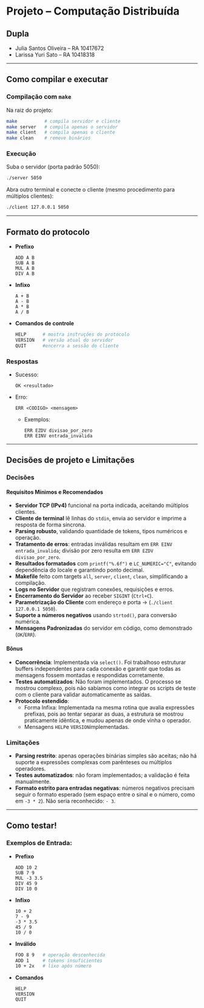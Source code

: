 # Projeto – Computação Distribuída

## Dupla
- Julia Santos Oliveira – RA 10417672 
- Larissa Yuri Sato – RA 10418318 

---

## Como compilar e executar

### Compilação com `make`
Na raiz do projeto:
```bash
make          # compila servidor e cliente
make server   # compila apenas o servidor
make client   # compila apenas o cliente
make clean    # remove binários
```

### Execução
Suba o servidor (porta padrão 5050):
```bash
./server 5050
```

Abra outro terminal e conecte o cliente (mesmo procedimento para múltiplos clientes):
```bash
./client 127.0.0.1 5050
```

---

## Formato do protocolo

- **Prefixo**  
  ```
  ADD A B
  SUB A B
  MUL A B
  DIV A B
  ```
- **Infixo**  
  ```
  A + B
  A - B
  A * B
  A / B
  ```

- **Comandos de controle**
  ```bash
  HELP      # mostra instruções do protocolo  
  VERSION   # versão atual do servidor  
  QUIT      #encerra a sessão do cliente
  ```

### Respostas
- Sucesso:
  ```
  OK <resultado>
  ```
- Erro:
  ```
  ERR <CODIGO> <mensagem>
  ```
  - Exemplos:
    ```
    ERR EZDV divisao_por_zero
    ERR EINV entrada_invalida
    ```

---

## Decisões de projeto e Limitações 

### Decisões

#### Requisitos Mínimos e Recomendados
- **Servidor TCP (IPv4)** funcional na porta indicada, aceitando múltiplos clientes.
- **Cliente de terminal** lê linhas do `stdin`, envia ao servidor e imprime a resposta de forma síncrona.  
- **Parsing robusto**, validando quantidade de tokens, tipos numéricos e operação. 
- **Tratamento de erros**: entradas inválidas resultam em `ERR EINV entrada_invalida`; divisão por zero resulta em `ERR EZDV divisao_por_zero`.  
- **Resultados formatados** com `printf("%.6f")` e `LC_NUMERIC="C"`, evitando dependência do locale e garantindo ponto decimal.  
- **Makefile** feito com targets `all`, `server`, `client`, `clean`, simplificando a compilação.   
- **Logs no Servidor** que registram conexões, requisições e erros.  
- **Encerramento do Servidor** ao receber `SIGINT` (`Ctrl+C`).  
- **Parametrização do Cliente** com endereço e porta -> (`./client 127.0.0.1 5050`).  
- **Suporte a números negativos** usando `strtod()`, para conversão numérica.  
- **Mensagens Padronizadas** do servidor em código, como demonstrado (`OK`/`ERR`).

#### Bônus
- **Concorrência**: Implementada via `select()`. Foi trabalhoso estruturar buffers independentes para cada conexão e garantir que todas as mensagens fossem montadas e respondidas corretamente.  
- **Testes automatizados**: Não foram implementados. O processo se mostrou complexo, pois não sabíamos como integrar os scripts de teste com o cliente para validar automaticamente as saídas.  
- **Protocolo estendido**: 
    - Forma Infixa: Implementada na mesma rotina que avalia expressões prefixas, pois ao tentar separar as duas, a estrutura se mostrou praticamente idêntica, e mudou apenas de onde vinha o operador. 
    - Mensagens `HELP`e `VERSION`implementadas.

### Limitações 
- **Parsing restrito**: apenas operações binárias simples são aceitas; não há suporte a expressões complexas com parênteses ou múltiplos operadores.  
- **Testes automatizados**: não foram implementados; a validação é feita manualmente.  
- **Formato estrito para entradas negativas**: números negativos precisam seguir o formato esperado (sem espaço entre o sinal e o número, como em `-3 * 2`). Não seria reconhecido: `- 3`.

---

## Como testar!
### Exemplos de Entrada:

- **Prefixo**  
  ```
  ADD 10 2
  SUB 7 9 
  MUL -3 3.5
  DIV 45 9 
  DIV 10 0
  ```
- **Infixo**  
  ```
  10 + 2
  7 - 9
  -3 * 3.5
  45 / 9
  10 / 0
  ```
- **Inválido**  
  ```bash
  FOO 8 9   # operação desconhecida
  ADD 1     # tokens insuficientes
  10 + 2x   # lixo após número
  ```
- **Comandos**  
  ```
  HELP
  VERSION
  QUIT
  ```
